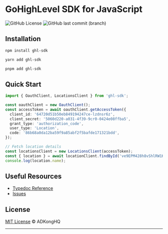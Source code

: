 # GoHighLevel SDK for JavaScript

![GitHub License](https://img.shields.io/github/license/adkonghq/ghl-sdk)
![GitHub last commit (branch)](https://img.shields.io/github/last-commit/adkonghq/ghl-sdk/master)

## Installation  
```bash  
npm install ghl-sdk  
```
```bash   
yarn add ghl-sdk  
```
```bash  
pnpm add ghl-sdk  
``` 

## Quick Start  
```typescript  
import { OauthClient, LocationsClient } from 'ghl-sdk';  

const oauthClient = new OauthClient();  
const accessToken = await oauthClient.getAccessToken({
  client_id: '64720d51b50eb849194247ce-lzdnsr6z',
  client_secret: '5060d220-a031-4f39-9cr0-0424e08ffba5',
  grant_type: 'authorization_code',
  user_type: 'Location',
  code: '86b68a0da12ba59f9a85abf2f5bafde171321bdd',
});

// Fetch location details
const locationsClient = new LocationsClient(accessToken);
const { location } = await locationClient.findById('ve9EPM428h8vShlRW1KT');  
console.log(location.name);  
```  

## Useful Resources  
- [Typedoc Reference](https://adkonghq.github.io/ghl-sdk/)
- [Issues](https://github.com/adkonghq/ghl-sdk/issues)  


## License  
[MIT License](https://github.com/adkonghq/ghl-sdk/blob/main/LICENSE) © ADKongHQ  

---
